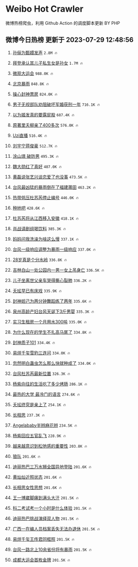# Weibo Hot Crawler 



微博热榜爬虫，利用 Github Action 的调度脚本更新 BY PHP 


## 微博今日热榜 更新于 2023-07-29 12:48:56 
1. [孙俪为甄嬛发声](https://s.weibo.com/weibo?q=%23%E5%AD%99%E4%BF%AA%E4%B8%BA%E7%94%84%E5%AC%9B%E5%8F%91%E5%A3%B0%23&t=31&band_rank=1&Refer=top) `2.8M 🔥` 

1. [拜登承认其儿子私生女是孙女](https://s.weibo.com/weibo?q=%23%E6%8B%9C%E7%99%BB%E6%89%BF%E8%AE%A4%E5%85%B6%E5%84%BF%E5%AD%90%E7%A7%81%E7%94%9F%E5%A5%B3%E6%98%AF%E5%AD%99%E5%A5%B3%23&t=31&band_rank=2&Refer=top) `1.7M 🔥` 

1. [微观大运会](https://s.weibo.com/weibo?q=%23%E5%BE%AE%E8%A7%82%E5%A4%A7%E8%BF%90%E4%BC%9A%23&t=31&band_rank=3&Refer=top) `988.0K 🔥` 

1. [北京暴雨](https://s.weibo.com/weibo?q=%E5%8C%97%E4%BA%AC%E6%9A%B4%E9%9B%A8&t=31&band_rank=4&Refer=top) `848.8K 🔥` 

1. [操心封神票房](https://s.weibo.com/weibo?q=%E6%93%8D%E5%BF%83%E5%B0%81%E7%A5%9E%E7%A5%A8%E6%88%BF&t=31&band_rank=5&Refer=top) `824.0K 🔥` 

1. [男子无视部队劝阻破坏军婚获刑一年](https://s.weibo.com/weibo?q=%23%E7%94%B7%E5%AD%90%E6%97%A0%E8%A7%86%E9%83%A8%E9%98%9F%E5%8A%9D%E9%98%BB%E7%A0%B4%E5%9D%8F%E5%86%9B%E5%A9%9A%E8%8E%B7%E5%88%91%E4%B8%80%E5%B9%B4%23&t=31&band_rank=6&Refer=top) `716.1K 🔥` 

1. [以为姬发真的要露屁股](https://s.weibo.com/weibo?q=%23%E4%BB%A5%E4%B8%BA%E5%A7%AC%E5%8F%91%E7%9C%9F%E7%9A%84%E8%A6%81%E9%9C%B2%E5%B1%81%E8%82%A1%23&t=31&band_rank=7&Refer=top) `687.4K 🔥` 

1. [原著里夭柳亲了400多次](https://s.weibo.com/weibo?q=%23%E5%8E%9F%E8%91%97%E9%87%8C%E5%A4%AD%E6%9F%B3%E4%BA%B2%E4%BA%86400%E5%A4%9A%E6%AC%A1%23&t=31&band_rank=8&Refer=top) `576.0K 🔥` 

1. [Uzi直播](https://s.weibo.com/weibo?q=Uzi%E7%9B%B4%E6%92%AD&t=31&band_rank=9&Refer=top) `516.4K 🔥` 

1. [刘宇宁蒋俊豪](https://s.weibo.com/weibo?q=%23%E5%88%98%E5%AE%87%E5%AE%81%E8%92%8B%E4%BF%8A%E8%B1%AA%23&t=31&band_rank=10&Refer=top) `512.7K 🔥` 

1. [涂山璟 破防男](https://s.weibo.com/weibo?q=%23%E6%B6%82%E5%B1%B1%E7%92%9F%20%E7%A0%B4%E9%98%B2%E7%94%B7%23&t=31&band_rank=11&Refer=top) `495.3K 🔥` 

1. [魏大勋红了真好](https://s.weibo.com/weibo?q=%23%E9%AD%8F%E5%A4%A7%E5%8B%8B%E7%BA%A2%E4%BA%86%E7%9C%9F%E5%A5%BD%23&t=31&band_rank=12&Refer=top) `487.0K 🔥` 

1. [黄磊说张艺兴谈恋爱了也没事](https://s.weibo.com/weibo?q=%23%E9%BB%84%E7%A3%8A%E8%AF%B4%E5%BC%A0%E8%89%BA%E5%85%B4%E8%B0%88%E6%81%8B%E7%88%B1%E4%BA%86%E4%B9%9F%E6%B2%A1%E4%BA%8B%23&t=31&band_rank=13&Refer=top) `473.5K 🔥` 

1. [台风最凶猛的暴雨倒在了福建莆田](https://s.weibo.com/weibo?q=%23%E5%8F%B0%E9%A3%8E%E6%9C%80%E5%87%B6%E7%8C%9B%E7%9A%84%E6%9A%B4%E9%9B%A8%E5%80%92%E5%9C%A8%E4%BA%86%E7%A6%8F%E5%BB%BA%E8%8E%86%E7%94%B0%23&t=31&band_rank=14&Refer=top) `463.2K 🔥` 

1. [热带低压杜苏芮停止编号](https://s.weibo.com/weibo?q=%23%E7%83%AD%E5%B8%A6%E4%BD%8E%E5%8E%8B%E6%9D%9C%E8%8B%8F%E8%8A%AE%E5%81%9C%E6%AD%A2%E7%BC%96%E5%8F%B7%23&t=31&band_rank=15&Refer=top) `446.0K 🔥` 

1. [种地吧](https://s.weibo.com/weibo?q=%E7%A7%8D%E5%9C%B0%E5%90%A7&t=31&band_rank=16&Refer=top) `428.6K 🔥` 

1. [杜苏芮将从江西移入安徽](https://s.weibo.com/weibo?q=%23%E6%9D%9C%E8%8B%8F%E8%8A%AE%E5%B0%86%E4%BB%8E%E6%B1%9F%E8%A5%BF%E7%A7%BB%E5%85%A5%E5%AE%89%E5%BE%BD%23&t=31&band_rank=17&Refer=top) `418.1K 🔥` 

1. [肖战请剧组喝饮料](https://s.weibo.com/weibo?q=%23%E8%82%96%E6%88%98%E8%AF%B7%E5%89%A7%E7%BB%84%E5%96%9D%E9%A5%AE%E6%96%99%23&t=31&band_rank=18&Refer=top) `385.3K 🔥` 

1. [妈妈问我洗澡为啥这么慢](https://s.weibo.com/weibo?q=%23%E5%A6%88%E5%A6%88%E9%97%AE%E6%88%91%E6%B4%97%E6%BE%A1%E4%B8%BA%E5%95%A5%E8%BF%99%E4%B9%88%E6%85%A2%23&t=31&band_rank=19&Refer=top) `337.1K 🔥` 

1. [台风一级响应调整为暴雨一级响应](https://s.weibo.com/weibo?q=%23%E5%8F%B0%E9%A3%8E%E4%B8%80%E7%BA%A7%E5%93%8D%E5%BA%94%E8%B0%83%E6%95%B4%E4%B8%BA%E6%9A%B4%E9%9B%A8%E4%B8%80%E7%BA%A7%E5%93%8D%E5%BA%94%23&t=31&band_rank=20&Refer=top) `337.0K 🔥` 

1. [28岁真是个分水岭](https://s.weibo.com/weibo?q=%2328%E5%B2%81%E7%9C%9F%E6%98%AF%E4%B8%AA%E5%88%86%E6%B0%B4%E5%B2%AD%23&t=31&band_rank=21&Refer=top) `336.8K 🔥` 

1. [吉林白山一处公园内一男一女上吊身亡](https://s.weibo.com/weibo?q=%23%E5%90%89%E6%9E%97%E7%99%BD%E5%B1%B1%E4%B8%80%E5%A4%84%E5%85%AC%E5%9B%AD%E5%86%85%E4%B8%80%E7%94%B7%E4%B8%80%E5%A5%B3%E4%B8%8A%E5%90%8A%E8%BA%AB%E4%BA%A1%23&t=31&band_rank=22&Refer=top) `336.5K 🔥` 

1. [儿子坐离世父亲车哭得撕心裂肺](https://s.weibo.com/weibo?q=%23%E5%84%BF%E5%AD%90%E5%9D%90%E7%A6%BB%E4%B8%96%E7%88%B6%E4%BA%B2%E8%BD%A6%E5%93%AD%E5%BE%97%E6%92%95%E5%BF%83%E8%A3%82%E8%82%BA%23&t=31&band_rank=23&Refer=top) `336.2K 🔥` 

1. [夭玹早已有床戏](https://s.weibo.com/weibo?q=%23%E5%A4%AD%E7%8E%B9%E6%97%A9%E5%B7%B2%E6%9C%89%E5%BA%8A%E6%88%8F%23&t=31&band_rank=24&Refer=top) `335.9K 🔥` 

1. [封神妲己为两分钟舞蹈练了两年](https://s.weibo.com/weibo?q=%23%E5%B0%81%E7%A5%9E%E5%A6%B2%E5%B7%B1%E4%B8%BA%E4%B8%A4%E5%88%86%E9%92%9F%E8%88%9E%E8%B9%88%E7%BB%83%E4%BA%86%E4%B8%A4%E5%B9%B4%23&t=31&band_rank=25&Refer=top) `335.6K 🔥` 

1. [泉州高龄产妇台风天诞下3斤男婴](https://s.weibo.com/weibo?q=%23%E6%B3%89%E5%B7%9E%E9%AB%98%E9%BE%84%E4%BA%A7%E5%A6%87%E5%8F%B0%E9%A3%8E%E5%A4%A9%E8%AF%9E%E4%B8%8B3%E6%96%A4%E7%94%B7%E5%A9%B4%23&t=31&band_rank=26&Refer=top) `335.3K 🔥` 

1. [实习生租房一个月用水300吨](https://s.weibo.com/weibo?q=%23%E5%AE%9E%E4%B9%A0%E7%94%9F%E7%A7%9F%E6%88%BF%E4%B8%80%E4%B8%AA%E6%9C%88%E7%94%A8%E6%B0%B4300%E5%90%A8%23&t=31&band_rank=27&Refer=top) `335.0K 🔥` 

1. [为什么现在的学生不扎高马尾了](https://s.weibo.com/weibo?q=%23%E4%B8%BA%E4%BB%80%E4%B9%88%E7%8E%B0%E5%9C%A8%E7%9A%84%E5%AD%A6%E7%94%9F%E4%B8%8D%E6%89%8E%E9%AB%98%E9%A9%AC%E5%B0%BE%E4%BA%86%23&t=31&band_rank=28&Refer=top) `334.8K 🔥` 

1. [封神质子101](https://s.weibo.com/weibo?q=%E5%B0%81%E7%A5%9E%E8%B4%A8%E5%AD%90101&t=31&band_rank=29&Refer=top) `334.4K 🔥` 

1. [易烊千玺雪豹三连问](https://s.weibo.com/weibo?q=%23%E6%98%93%E7%83%8A%E5%8D%83%E7%8E%BA%E9%9B%AA%E8%B1%B9%E4%B8%89%E8%BF%9E%E9%97%AE%23&t=31&band_rank=30&Refer=top) `334.0K 🔥` 

1. [忽然明白蛊虫怎么那么快就种成了](https://s.weibo.com/weibo?q=%23%E5%BF%BD%E7%84%B6%E6%98%8E%E7%99%BD%E8%9B%8A%E8%99%AB%E6%80%8E%E4%B9%88%E9%82%A3%E4%B9%88%E5%BF%AB%E5%B0%B1%E7%A7%8D%E6%88%90%E4%BA%86%23&t=31&band_rank=31&Refer=top) `334.0K 🔥` 

1. [台风杜苏芮最新位置](https://s.weibo.com/weibo?q=%23%E5%8F%B0%E9%A3%8E%E6%9D%9C%E8%8B%8F%E8%8A%AE%E6%9C%80%E6%96%B0%E4%BD%8D%E7%BD%AE%23&t=31&band_rank=32&Refer=top) `326.3K 🔥` 

1. [杨紫向往的生活吃了多少烤肠](https://s.weibo.com/weibo?q=%23%E6%9D%A8%E7%B4%AB%E5%90%91%E5%BE%80%E7%9A%84%E7%94%9F%E6%B4%BB%E5%90%83%E4%BA%86%E5%A4%9A%E5%B0%91%E7%83%A4%E8%82%A0%23&t=31&band_rank=33&Refer=top) `286.1K 🔥` 

1. [最热的大学 最冷门的语言](https://s.weibo.com/weibo?q=%E6%9C%80%E7%83%AD%E7%9A%84%E5%A4%A7%E5%AD%A6%20%E6%9C%80%E5%86%B7%E9%97%A8%E7%9A%84%E8%AF%AD%E8%A8%80&t=31&band_rank=34&Refer=top) `274.6K 🔥` 

1. [夭玹终究是亲上了](https://s.weibo.com/weibo?q=%23%E5%A4%AD%E7%8E%B9%E7%BB%88%E7%A9%B6%E6%98%AF%E4%BA%B2%E4%B8%8A%E4%BA%86%23&t=31&band_rank=35&Refer=top) `254.1K 🔥` 

1. [长相思](https://s.weibo.com/weibo?q=%E9%95%BF%E7%9B%B8%E6%80%9D&t=31&band_rank=36&Refer=top) `237.3K 🔥` 

1. [Angelababy半辫麻花辫](https://s.weibo.com/weibo?q=%23Angelababy%E5%8D%8A%E8%BE%AB%E9%BA%BB%E8%8A%B1%E8%BE%AB%23&t=31&band_rank=37&Refer=top) `234.5K 🔥` 

1. [杨紫回应五官乱飞](https://s.weibo.com/weibo?q=%23%E6%9D%A8%E7%B4%AB%E5%9B%9E%E5%BA%94%E4%BA%94%E5%AE%98%E4%B9%B1%E9%A3%9E%23&t=31&band_rank=38&Refer=top) `228.9K 🔥` 

1. [越来越意识到松弛感的重要性](https://s.weibo.com/weibo?q=%23%E8%B6%8A%E6%9D%A5%E8%B6%8A%E6%84%8F%E8%AF%86%E5%88%B0%E6%9D%BE%E5%BC%9B%E6%84%9F%E7%9A%84%E9%87%8D%E8%A6%81%E6%80%A7%23&t=31&band_rank=39&Refer=top) `203.8K 🔥` 

1. [狼队](https://s.weibo.com/weibo?q=%E7%8B%BC%E9%98%9F&t=31&band_rank=40&Refer=top) `201.6K 🔥` 

1. [迪丽热巴三万水狮全国异地登陆](https://s.weibo.com/weibo?q=%23%E8%BF%AA%E4%B8%BD%E7%83%AD%E5%B7%B4%E4%B8%89%E4%B8%87%E6%B0%B4%E7%8B%AE%E5%85%A8%E5%9B%BD%E5%BC%82%E5%9C%B0%E7%99%BB%E9%99%86%23&t=31&band_rank=41&Refer=top) `201.6K 🔥` 

1. [黄灿灿近照状态](https://s.weibo.com/weibo?q=%23%E9%BB%84%E7%81%BF%E7%81%BF%E8%BF%91%E7%85%A7%E7%8A%B6%E6%80%81%23&t=31&band_rank=42&Refer=top) `201.6K 🔥` 

1. [长相思女性思想](https://s.weibo.com/weibo?q=%23%E9%95%BF%E7%9B%B8%E6%80%9D%E5%A5%B3%E6%80%A7%E6%80%9D%E6%83%B3%23&t=31&band_rank=43&Refer=top) `201.6K 🔥` 

1. [王一博崴脚痛到满头大汗](https://s.weibo.com/weibo?q=%23%E7%8E%8B%E4%B8%80%E5%8D%9A%E5%B4%B4%E8%84%9A%E7%97%9B%E5%88%B0%E6%BB%A1%E5%A4%B4%E5%A4%A7%E6%B1%97%23&t=31&band_rank=44&Refer=top) `201.5K 🔥` 

1. [科二考试考一个小时是什么体验](https://s.weibo.com/weibo?q=%23%E7%A7%91%E4%BA%8C%E8%80%83%E8%AF%95%E8%80%83%E4%B8%80%E4%B8%AA%E5%B0%8F%E6%97%B6%E6%98%AF%E4%BB%80%E4%B9%88%E4%BD%93%E9%AA%8C%23&t=31&band_rank=45&Refer=top) `201.5K 🔥` 

1. [迪丽热巴挑战演绎双人物](https://s.weibo.com/weibo?q=%23%E8%BF%AA%E4%B8%BD%E7%83%AD%E5%B7%B4%E6%8C%91%E6%88%98%E6%BC%94%E7%BB%8E%E5%8F%8C%E4%BA%BA%E7%89%A9%23&t=31&band_rank=46&Refer=top) `201.5K 🔥` 

1. [广西一在编人员档案丢失无法办退休](https://s.weibo.com/weibo?q=%23%E5%B9%BF%E8%A5%BF%E4%B8%80%E5%9C%A8%E7%BC%96%E4%BA%BA%E5%91%98%E6%A1%A3%E6%A1%88%E4%B8%A2%E5%A4%B1%E6%97%A0%E6%B3%95%E5%8A%9E%E9%80%80%E4%BC%91%23&t=31&band_rank=47&Refer=top) `201.5K 🔥` 

1. [易烊千玺王传君同框照](https://s.weibo.com/weibo?q=%23%E6%98%93%E7%83%8A%E5%8D%83%E7%8E%BA%E7%8E%8B%E4%BC%A0%E5%90%9B%E5%90%8C%E6%A1%86%E7%85%A7%23&t=31&band_rank=48&Refer=top) `201.5K 🔥` 

1. [台风一路北上10余省份将有暴雨](https://s.weibo.com/weibo?q=%23%E5%8F%B0%E9%A3%8E%E4%B8%80%E8%B7%AF%E5%8C%97%E4%B8%8A10%E4%BD%99%E7%9C%81%E4%BB%BD%E5%B0%86%E6%9C%89%E6%9A%B4%E9%9B%A8%23&t=31&band_rank=49&Refer=top) `201.5K 🔥` 

1. [成都大运会首枚金牌](https://s.weibo.com/weibo?q=%23%E6%88%90%E9%83%BD%E5%A4%A7%E8%BF%90%E4%BC%9A%E9%A6%96%E6%9E%9A%E9%87%91%E7%89%8C%23&t=31&band_rank=50&Refer=top) `201.5K 🔥` 

